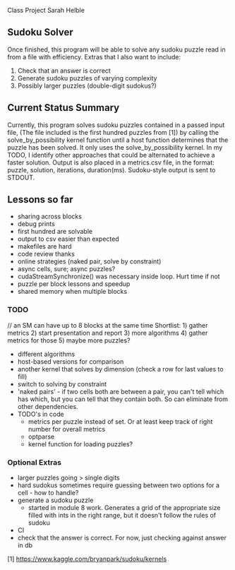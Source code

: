 Class Project
Sarah Helble

Sudoku Solver
-------------
Once finished, this program will be able to solve any sudoku puzzle read in
from a file with efficiency.
Extras that I also want to include:
1. Check that an answer is correct
2. Generate sudoku puzzles of varying complexity
3. Possibly larger puzzles (double-digit sudokus?)

Current Status Summary
----------------------
Currently, this program solves sudoku puzzles contained in a passed input file,
(The file included is the first hundred puzzles from [1]) by calling the solve_by_possibility kernel function until a host function determines that the puzzle has been solved. It only uses the solve_by_possibility kernel. In my
TODO, I identify other approaches that could be alternated to achieve a faster
solution. Output is also placed in a metrics.csv file, in the format: puzzle,
solution, iterations, duration(ms). Sudoku-style output is sent to STDOUT.

Lessons so far
--------------
- sharing across blocks
- debug prints
- first hundred are solvable
- output to csv easier than expected
- makefiles are hard
- code review thanks
- online strategies (naked pair, solve by constraint)
- async cells, sure; async puzzles?
- cudaStreamSynchronize() was necessary inside loop. Hurt time if not
- puzzle per block lessons and speedup
- shared memory when multiple blocks

### TODO
// an SM can have up to 8 blocks at the same time
Shortlist:  1) gather metrics 2) start presentation and report
3) more algorithms 4) gather metrics for those 5) maybe more puzzles?
- different algorithms
- host-based versions for comparison
- another kernel that solves by dimension (check a row for last values to fill)
- switch to solving by constraint
- 'naked pairs' - if two cells both are between a pair, you can't tell which
	has which, but you can tell that they contain both. So can eliminate from
	other dependencies.
- TODO's in code
  - metrics per puzzle instead of set. Or at least keep track of right number for
    overall metrics
  - optparse
  - kernel function for loading puzzles?

### Optional Extras
- larger puzzles going > single digits
- hard sudokus sometimes require guessing between two options for a cell - how to handle?
- generate a sudoku puzzle
  - started in module 8 work. Generates a grid of the appropriate size filled with
    ints in the right range, but it doesn't follow the rules of sudoku
- CI
- check that the answer is correct. For now, just checking against answer in db

[1] https://www.kaggle.com/bryanpark/sudoku/kernels
